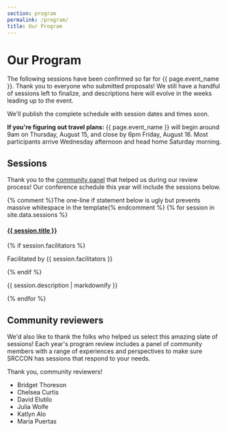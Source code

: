 ```yaml
---
section: program
permalink: /program/
title: Our Program
---
```


# Our Program

The following sessions have been confirmed so far for {{ page.event_name }}. Thank you to everyone who submitted proposals! We still have a handful of sessions left to finalize, and descriptions here will evolve in the weeks leading up to the event.

We'll publish the complete schedule with session dates and times soon.

**If you're figuring out travel plans:** {{ page.event_name }} will begin around 9am on Thursday, August 15, and close by 6pm Friday, August 16. Most participants arrive Wednesday afternoon and head home Saturday morning.

## Sessions 

Thank you to the [community panel](#community-review) that helped us during our review process! Our conference schedule this year will include the sessions below.

<div class="session-proposal-list">{% comment %}The one-line if statement below is ugly but prevents massive whitespace in the template{% endcomment %}
{% for session in site.data.sessions %}
    <div class="session-proposal" id="session-{{ session.id }}">
        <h4 class="session-title"><a href="#session-{{ session.id }}">{{ session.title }}</a></h4>
        {% if session.facilitators %}<p class="facilitator">Facilitated by {{ session.facilitators }}</p>{% endif %}
        <p class="session-description">{{ session.description | markdownify }}</p>
    </div>
{% endfor %}
</div>

<script src="https://cdnjs.cloudflare.com/ajax/libs/jquery/2.1.3/jquery.min.js"></script>
<script src="/media/js/listfilter.min.js"></script>
<script>
var filter = ListFilter({
    listContainer: '.session-proposal-list',
    filterItemClass: '.session-proposal'
});
</script>

<span id="community-review"></span>

## Community reviewers

We'd also like to thank the folks who helped us select this amazing slate of sessions! Each year's program review includes a panel of community members with a range of experiences and perspectives to make sure SRCCON has sessions that respond to your needs.

Thank you, community reviewers!

* Bridget Thoreson
* Chelsea Curtis
* David Elutilo
* Julia Wolfe
* Katlyn Alo
* Maria Puertas

